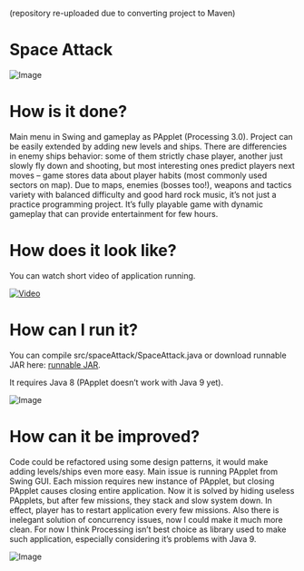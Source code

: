 (repository re-uploaded due to converting project to Maven)

# Space Attack

![Image](https://zagorskidev.files.wordpress.com/2017/10/zrzut-ekranu-z-2017-10-05-13-02-38.png?w=723)

# How is it done?

Main menu in Swing and gameplay as PApplet (Processing 3.0). Project can be easily extended by adding new levels and ships. There are differencies in enemy ships behavior: some of them strictly chase player, another just slowly fly down and shooting, but most interesting ones predict players next moves – game stores data about player habits (most commonly used sectors on map). Due to maps, enemies (bosses too!), weapons and tactics variety with balanced difficulty and good hard rock music, it’s not just a practice programming project. It’s fully playable game with dynamic gameplay that can provide entertainment for few hours.

# How does it look like?

You can watch short video of application running.

[![Video](https://img.youtube.com/vi/8u5BX7EyPnQ/0.jpg)](https://youtu.be/8u5BX7EyPnQ)

# How can I run it?

You can compile src/spaceAttack/SpaceAttack.java or download runnable JAR here: [runnable JAR](https://drive.google.com/open?id=0B_bwkWjLwn2MQjc5ZTNoaGl1YjQ).

It requires Java 8 (PApplet doesn’t work with Java 9 yet).

![Image](https://zagorskidev.files.wordpress.com/2017/10/zrzut-ekranu-z-2017-10-05-13-01-31.png)

# How can it be improved?

Code could be refactored using some design patterns, it would make adding levels/ships even more easy. Main issue is running PApplet from Swing GUI. Each mission requires new instance of PApplet, but closing PApplet causes closing entire application. Now it is solved by hiding useless PApplets, but after few missions, they stack and slow system down. In effect, player has to restart application every few missions. Also there is inelegant solution of concurrency issues, now I could make it much more clean. For now I think Processing isn’t best choice as library used to make such application, especially considering it’s problems with Java 9.

![Image](https://zagorskidev.files.wordpress.com/2017/10/zrzut-ekranu-z-2017-10-05-13-09-30.png?w=723)
